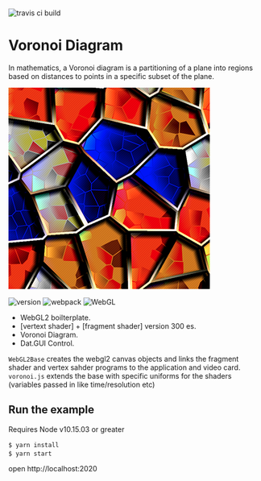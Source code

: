 ###

![travis ci build](https://travis-ci.org/pjkarlik/voronoi-shader.svg?branch=master)

# Voronoi Diagram

In mathematics, a Voronoi diagram is a partitioning of a plane into regions based on distances to points in a specific subset of the plane.

![Voronoi](./splash.png)

![version](https://img.shields.io/badge/version-0.0.1-e05d44.svg?style=flat-square) ![webpack](https://img.shields.io/badge/webpack-4.12.1-51b1c5.svg?style=flat-square) ![WebGL](https://img.shields.io/badge/webgl-GLSL-blue.svg?style=flat-square)

- WebGL2 boilterplate.
- [vertext shader] + [fragment shader] version 300 es.
- Voronoi Diagram.
- Dat.GUI Control.

`WebGL2Base` creates the webgl2 canvas objects and links the fragment shader and vertex sahder programs to the application and video card. `voronoi.js` extends the base with specific uniforms for the shaders (variables passed in like time/resolution etc)

## Run the example

Requires Node v10.15.03 or greater

```bash
$ yarn install
$ yarn start
```

open http://localhost:2020
